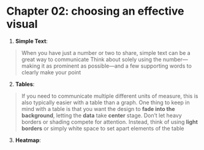# Chapter 02: choosing an effective visual
1. **Simple Text**:
> When you have just a number or two to share, simple text can be a great way to communicate
> Think about solely using the number—making it as prominent as possible—and a few supporting words to clearly make your point
2. **Tables**:
> If you need to communicate multiple different units of measure, this is also typically easier with a table than a graph.
> One thing to keep in mind with a table is that you want the design to **fade into the background**, letting the **data** take **center** stage. Don’t let heavy borders or shading compete for attention. Instead, think of using **light borders** or simply white space to set apart elements of the table
3. **Heatmap**:
